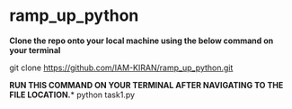 # ramp_up_python

**Clone the repo onto your local machine using the below command on your terminal**

git clone https://github.com/IAM-KIRAN/ramp_up_python.git


**RUN THIS COMMAND ON YOUR TERMINAL AFTER NAVIGATING TO THE FILE LOCATION.***
python task1.py

